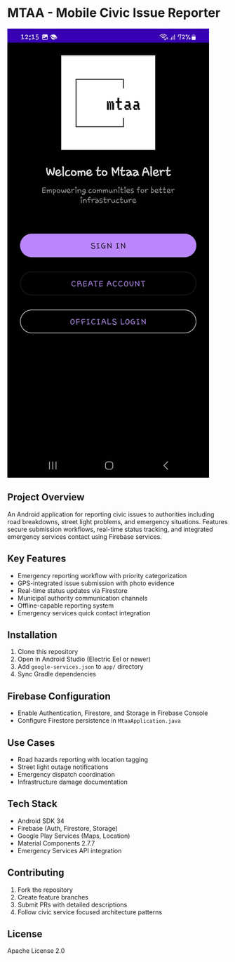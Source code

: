 # MTAA - Mobile Civic Issue Reporter

[![Watch the demo](demoimg.jpg)](https://youtube.com/shorts/OA9m7mWjIg0?feature=share?autoplay=1)


## Project Overview
An Android application for reporting civic issues to authorities including road breakdowns, street light problems, and emergency situations. Features secure submission workflows, real-time status tracking, and integrated emergency services contact using Firebase services.

## Key Features
- Emergency reporting workflow with priority categorization
- GPS-integrated issue submission with photo evidence
- Real-time status updates via Firestore
- Municipal authority communication channels
- Offline-capable reporting system
- Emergency services quick contact integration

## Installation
1. Clone this repository
2. Open in Android Studio (Electric Eel or newer)
3. Add `google-services.json` to `app/` directory
4. Sync Gradle dependencies

## Firebase Configuration
- Enable Authentication, Firestore, and Storage in Firebase Console
- Configure Firestore persistence in `MtaaApplication.java`

## Use Cases
- Road hazards reporting with location tagging
- Street light outage notifications
- Emergency dispatch coordination
- Infrastructure damage documentation

## Tech Stack
- Android SDK 34
- Firebase (Auth, Firestore, Storage)
- Google Play Services (Maps, Location)
- Material Components 2.7.7
- Emergency Services API integration

## Contributing
1. Fork the repository
2. Create feature branches
3. Submit PRs with detailed descriptions
4. Follow civic service focused architecture patterns

## License
Apache License 2.0